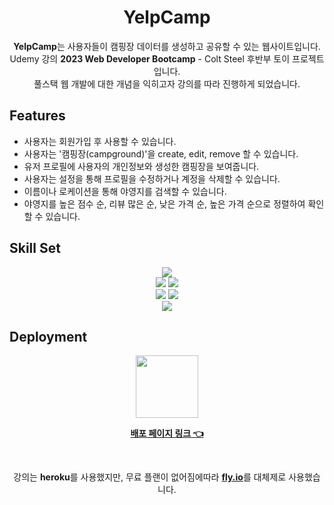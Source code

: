 <div align="center">
  <h1>YelpCamp</h1>
  <p>
    <b>YelpCamp</b>는 사용자들이 캠핑장 데이터를 생성하고 공유할 수 있는 웹사이트입니다.<br />
    Udemy 강의 <b>2023 Web Developer Bootcamp</b> - Colt Steel 후반부 토이 프로젝트입니다.<br />
    풀스택 웹 개발에 대한 개념을 익히고자 강의를 따라 진행하게 되었습니다.
  </p>
</div>

## Features
- 사용자는 회원가입 후 사용할 수 있습니다.
- 사용자는 '캠핑장(campground)'을 create, edit, remove 할 수 있습니다.
- 유저 프로필에 사용자의 개인정보와 생성한 캠핑장을 보여줍니다.
- 사용자는 설정을 통해 프로필을 수정하거나 계정을 삭제할 수 있습니다.
- 이름이나 로케이션을 통해 야영지를 검색할 수 있습니다.
- 야영지를 높은 점수 순, 리뷰 많은 순, 낮은 가격 순, 높은 가격 순으로 정렬하여 확인할 수 있습니다.

## Skill Set

<div align="center">
<img src="https://img.shields.io/badge/javascript-F7DF1E?style=for-the-badge&logo=javascript&logoColor=black"> <br/>
<img src="https://img.shields.io/badge/node.js-339933?style=for-the-badge&logo=Node.js&logoColor=white">
<img src="https://img.shields.io/badge/express-000000?style=for-the-badge&logo=express&logoColor=white"> <br />
<img src="https://img.shields.io/badge/mongoDB-47A248?style=for-the-badge&logo=MongoDB&logoColor=white">
<img src="https://img.shields.io/badge/mongoose-880000?style=for-the-badge&logo=mongoose&logoColor=white"> <br />
<img src="https://img.shields.io/badge/bootstrap-7952B3?style=for-the-badge&logo=bootstrap&logoColor=white">
</div>

## Deployment

<div align="center">
<img src="https://fly.io/static/images/brand/logo-landscape.svg" width="100px"><br/>
  
  <a href="https://yelpcamp-toy.fly.dev" target="_blank"><b>배포 페이지 링크 👈</b></a>

  <br />
<p>강의는 <b>heroku</b>를 사용했지만, 무료 플랜이 없어짐에따라 <b><a href="https://fly.io/" target="_blank">fly.io</a></b>를 대체제로 사용했습니다.</p>
</div>

